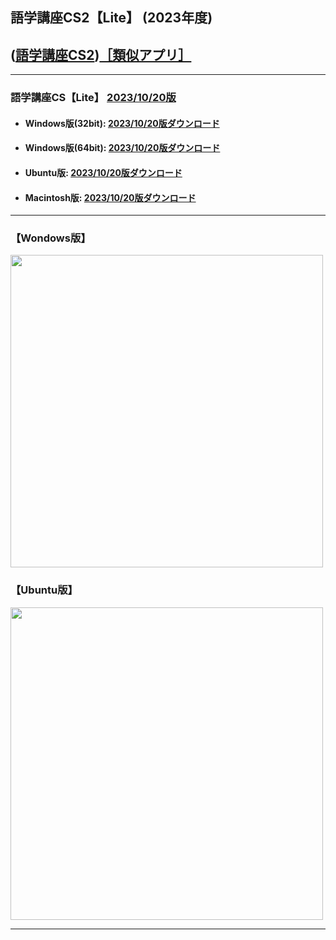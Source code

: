 ## 語学講座CS2【Lite】 (2023年度)  
## ([語学講座CS2](https://csreviser.github.io/CaptureStream2/))[［類似アプリ］](https://csreviser.github.io/CaptureStream2/application)          

***
### 語学講座CS【Lite】 [2023/10/20版](https://github.com/CSReviser/Capturestream2-Lite/releases/tag/20231020)                 

   - #### Windows版(32bit): [2023/10/20版ダウンロード](https://github.com/CSReviser/CaptureStream2-Lite/releases/download/20231020/CaptureStream2-Lite-Windows-20231020.zip)　　
   - #### Windows版(64bit): [2023/10/20版ダウンロード](https://github.com/CSReviser/CaptureStream2-Lite/releases/download/20231020/CaptureStream2-Lite-Windows-x64-20231020.zip) 　　
   - #### Ubuntu版: [2023/10/20版ダウンロード](https://github.com/CSReviser/CaptureStream2-Lite/releases/download/20231020/CaptureStream2-Lite-Ubuntu-qt6-20231020.zip)　　
   - #### Macintosh版: [2023/10/20版ダウンロード](https://github.com/CSReviser/CaptureStream2-Lite/releases/download/20231020/CaptureStream2-Lite-MacOS-20231020.dmg) 　　　　
                               
***       
### 【Wondows版】                       
<img src="https://github-production-user-asset-6210df.s3.amazonaws.com/46049273/276252232-67b79c8e-6dc7-4cd8-b244-dd9f7e21e103.png" width="500">


### 【Ubuntu版】                       
<img src="https://github-production-user-asset-6210df.s3.amazonaws.com/46049273/276252365-bd7d480f-ecba-41b9-818c-091ad71f45c6.png" width="500">

***      
<link rel="shortcut icon" type="image/x-icon" href="https://avatars.githubusercontent.com/u/46049273?v=4">
<meta name="twitter:image:src" content="https://avatars.githubusercontent.com/u/46049273?v=4">
